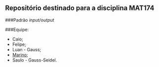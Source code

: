 Repositório destinado para a disciplina MAT174
---------------

###Padrão _input/output_


###Equipe:

- Caio;
- Felipe;
- Luan - Gauss;
- [Marino](mailto:intmarinoreturn0@gmail.com);
- Saulo - Gauss-Seidel.
